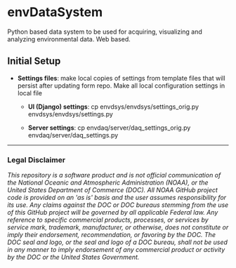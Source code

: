 # envDataSystem

Python based data system to be used for acquiring, visualizing and analyzing environmental data. Web based.

## Initial Setup

* **Settings files**: make local copies of settings from template files that will persist after updating form repo. Make all local configuration settings in local file

  * **UI (Django) settings**: cp envdsys/envdsys/settings_orig.py envdsys/envdsys/settings.py
  
  * **Server settings**: cp envdaq/server/daq_settings_orig.py envdaq/server/daq_settings.py

---

### Legal Disclaimer

*This repository is a software product and is not official communication of the National Oceanic and Atmospheric Administration (NOAA), or the United States Department of Commerce (DOC). All NOAA GitHub project code is provided on an 'as is' basis and the user assumes responsibility for its use. Any claims against the DOC or DOC bureaus stemming from the use of this GitHub project will be governed by all applicable Federal law. Any reference to specific commercial products, processes, or services by service mark, trademark, manufacturer, or otherwise, does not constitute or imply their endorsement, recommendation, or favoring by the DOC. The DOC seal and logo, or the seal and logo of a DOC bureau, shall not be used in any manner to imply endorsement of any commercial product or activity by the DOC or the United States Government.*
